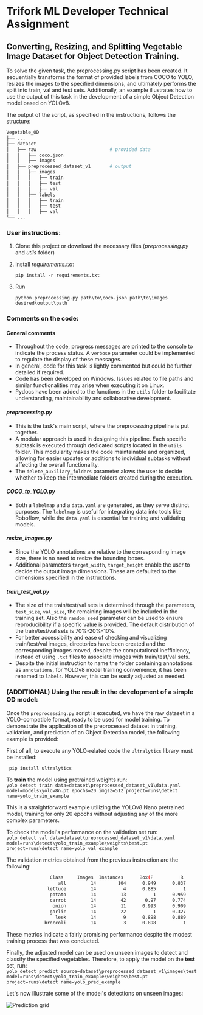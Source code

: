 # Trifork ML Developer Technical Assignment

## Converting, Resizing, and Splitting Vegetable Image Dataset for Object Detection Training.

To solve the given task,  the preprocessing.py script has been created. It sequentially transforms the format of provided labels from COCO to YOLO, resizes the images to the specified dimensions, and ultimately performs the split into train, val and test sets. Additionally, an example illustrates how to use the output of this task in the development of a simple Object Detection model based on YOLOv8.

The output of the script, as specified in the instructions, follows the structure:

```bash
Vegetable_OD
├── ...
├── dataset                    
│   ├── raw                           # provided data
│   │   ├── coco.json
│   │   ├── images              
│   ├── preprocessed_dataset_v1       # output 
│   │   ├── images
│   │   │   ├── train
│   │   │   ├── test
│   │   │   ├── val
│   │   ├── labels 
│   │   │   ├── train
│   │   │   ├── test
│   │   │   ├── val
└── ...
```

### User instructions:
1. Clone this project or download the necessary files (*preprocessing.py* and *utils* folder)
2. Install *requirements.txt*:

    `pip install -r requirements.txt`
3. Run 
    
    `python preprocessing.py path\to\coco.json path\to\images desired\output\path`

### Comments on the code:
#### General comments
* Throughout the code, progress messages are printed to the console to indicate the process status. A `verbose` parameter could be implemented to regulate the display of these messages.
* In general, code for this task is lightly commented but could be further detailed if required.
* Code has been developed on Windows. Issues related to file paths and similar functionalities may arise when executing it on Linux.
* Pydocs have been added to the functions in the `utils` folder to facilitate understanding, maintainability and collaborative development.

#### *preprocessing.py*
* This is the task's main script, where the preprocessing pipeline is put together. 
* A modular approach is used in designing this pipeline. Each specific subtask is executed through dedicated scripts located in the `utils` folder. This modularity makes the code maintainable and organized, allowing for easier updates or additions to individual subtasks without affecting the overall functionality.
* The `delete_auxiliary_folders` parameter alows the user to decide whether to keep the intermediate folders created during the execution.

#### *COCO_to_YOLO.py*
* Both a `labelmap` and a `data.yaml` are generated, as they serve distinct purposes. The `labelmap` is useful for integrating data into tools like Roboflow, while the `data.yaml` is essential for training and validating models.

#### *resize_images.py*
* Since the YOLO annotations are relative to the corresponding image size, there is no need to resize the bounding boxes.
* Additional parameters `target_width`, `target_height` enable the user to decide the output image dimensions. These are defaulted to the dimensions specified in the instructions.

#### *train_test_val.py*
* The size of the train/test/val sets is determined through the parameters, `test_size`, `val_size`, the remaining images will be included in the training set. Also the `random_seed` parameter can be used to ensure reproducibility if a specific value is provided. The default distribution of the train/test/val sets is 70%-20%-10%.
* For better accessibility and ease of checking and visualizing train/test/val images, directories have been created and the corresponding images moved, despite the computational inefficiency, instead of using `.txt` files to associate images with train/test/val sets.
* Despite the initial instruction to name the folder containing annotations as `annotations`, for YOLOv8 model training convenience, it has been renamed to `labels`. However, this can be easily adjusted as needed.

### (ADDITIONAL) Using the result in the development of a simple OD model:

Once the `preprocessing.py` script is executed, we have the raw dataset in a YOLO-compatible format, ready to be used for model training. To demonstrate the application of the preprocessed dataset in training, validation, and prediction of an Object Detection model, the following example is provided:

First of all, to execute any YOLO-related code the `ultralytics` library must be installed:    
```bash
 pip install ultralytics
```

To **train** the model using pretrained weights run:    
 `yolo detect train data=dataset\preprocessed_dataset_v1\data.yaml model=models\yolov8n.pt epochs=20 imgsz=512 project=runs\detect name=yolo_train_example`

This is a straightforward example utilizing the YOLOv8 Nano pretrained model, training for only 20 epochs without adjusting any of the more complex parameters.

To check the model's performance on the validation set run:    
 `yolo detect val data=dataset\preprocessed_dataset_v1\data.yaml model=runs\detect\yolo_train_example\weights\best.pt project=runs\detect name=yolo_val_example`

The validation metrics obtained from the previous instruction are the following:
```bash
                Class     Images  Instances      Box(P          R      mAP50  mAP50-95): 
                   all         14        104      0.949      0.837      0.948      0.734
               lettuce         14          4      0.885          1      0.995      0.809
                potato         14         13          1      0.959      0.995      0.884
                carrot         14         42       0.97      0.774      0.917      0.696
                 onion         14         11      0.993      0.909       0.96      0.782
                garlic         14         22          1      0.327      0.867      0.626
                  leek         14          9      0.898      0.889      0.908      0.641
              broccoli         14          3      0.898          1      0.995      0.697
```
These metrics indicate a fairly promising performance despite the modest training process that was conducted. 

Finally, the adjusted model can be used on unseen images to detect and classify the specified vegetables. Therefore, to apply the model on the **test** set, run:   
`yolo detect predict source=dataset\preprocessed_dataset_v1\images\test model=runs\detect\yolo_train_example\weights\best.pt project=runs\detect name=yolo_pred_example`

Let's now illustrate some of the model's detections on unseen images:

![Prediction grid](runs/detect/yolo_pred_example/pred_grid.png)
